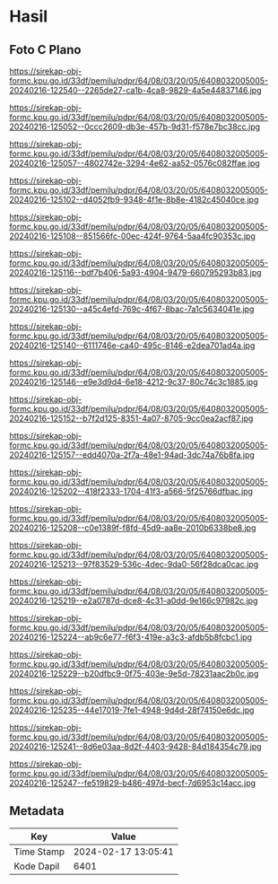 # Hasil

## Foto C Plano

https://sirekap-obj-formc.kpu.go.id/33df/pemilu/pdpr/64/08/03/20/05/6408032005005-20240216-122540--2265de27-ca1b-4ca8-9829-4a5e44837146.jpg

https://sirekap-obj-formc.kpu.go.id/33df/pemilu/pdpr/64/08/03/20/05/6408032005005-20240216-125052--0ccc2609-db3e-457b-9d31-f578e7bc38cc.jpg

https://sirekap-obj-formc.kpu.go.id/33df/pemilu/pdpr/64/08/03/20/05/6408032005005-20240216-125057--4802742e-3294-4e62-aa52-0576c082ffae.jpg

https://sirekap-obj-formc.kpu.go.id/33df/pemilu/pdpr/64/08/03/20/05/6408032005005-20240216-125102--d4052fb9-9348-4f1e-8b8e-4182c45040ce.jpg

https://sirekap-obj-formc.kpu.go.id/33df/pemilu/pdpr/64/08/03/20/05/6408032005005-20240216-125108--851566fc-00ec-424f-9764-5aa4fc90353c.jpg

https://sirekap-obj-formc.kpu.go.id/33df/pemilu/pdpr/64/08/03/20/05/6408032005005-20240216-125116--bdf7b406-5a93-4904-9479-660795293b83.jpg

https://sirekap-obj-formc.kpu.go.id/33df/pemilu/pdpr/64/08/03/20/05/6408032005005-20240216-125130--a45c4efd-769c-4f67-8bac-7a1c5634041e.jpg

https://sirekap-obj-formc.kpu.go.id/33df/pemilu/pdpr/64/08/03/20/05/6408032005005-20240216-125140--6111746e-ca40-495c-8146-e2dea701ad4a.jpg

https://sirekap-obj-formc.kpu.go.id/33df/pemilu/pdpr/64/08/03/20/05/6408032005005-20240216-125146--e9e3d9d4-6e18-4212-9c37-80c74c3c1885.jpg

https://sirekap-obj-formc.kpu.go.id/33df/pemilu/pdpr/64/08/03/20/05/6408032005005-20240216-125152--b7f2d125-8351-4a07-8705-9cc0ea2acf87.jpg

https://sirekap-obj-formc.kpu.go.id/33df/pemilu/pdpr/64/08/03/20/05/6408032005005-20240216-125157--edd4070a-2f7a-48e1-94ad-3dc74a76b8fa.jpg

https://sirekap-obj-formc.kpu.go.id/33df/pemilu/pdpr/64/08/03/20/05/6408032005005-20240216-125202--418f2333-1704-41f3-a566-5f25766dfbac.jpg

https://sirekap-obj-formc.kpu.go.id/33df/pemilu/pdpr/64/08/03/20/05/6408032005005-20240216-125208--c0e1389f-f8fd-45d9-aa8e-2010b6338be8.jpg

https://sirekap-obj-formc.kpu.go.id/33df/pemilu/pdpr/64/08/03/20/05/6408032005005-20240216-125213--97f83529-536c-4dec-9da0-56f28dca0cac.jpg

https://sirekap-obj-formc.kpu.go.id/33df/pemilu/pdpr/64/08/03/20/05/6408032005005-20240216-125219--e2a0787d-dce8-4c31-a0dd-9e166c97982c.jpg

https://sirekap-obj-formc.kpu.go.id/33df/pemilu/pdpr/64/08/03/20/05/6408032005005-20240216-125224--ab9c6e77-f6f3-419e-a3c3-afdb5b8fcbc1.jpg

https://sirekap-obj-formc.kpu.go.id/33df/pemilu/pdpr/64/08/03/20/05/6408032005005-20240216-125229--b20dfbc9-0f75-403e-9e5d-78231aac2b0c.jpg

https://sirekap-obj-formc.kpu.go.id/33df/pemilu/pdpr/64/08/03/20/05/6408032005005-20240216-125235--44e17019-7fe1-4948-9d4d-28f74150e6dc.jpg

https://sirekap-obj-formc.kpu.go.id/33df/pemilu/pdpr/64/08/03/20/05/6408032005005-20240216-125241--8d6e03aa-8d2f-4403-9428-84d184354c79.jpg

https://sirekap-obj-formc.kpu.go.id/33df/pemilu/pdpr/64/08/03/20/05/6408032005005-20240216-125247--fe519829-b486-497d-becf-7d6953c14acc.jpg


## Metadata

| Key        | Value               |
| ---------- | ------------------- |
| Time Stamp | 2024-02-17 13:05:41 |
| Kode Dapil | 6401                |



